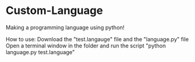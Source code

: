 # Custom-Language
Making a programming language using python!

How to use:
    Download the "test.langauge" file and the "language.py" file
    Open a terminal window in the folder and run the script "python language.py test.language"
    
